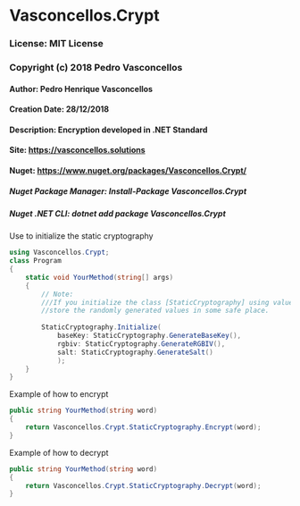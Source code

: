 # Vasconcellos.Crypt

### License: MIT License 
### Copyright (c) 2018 Pedro Vasconcellos

#### Author: Pedro Henrique Vasconcellos
#### Creation Date: 28/12/2018

#### Description: Encryption developed in .NET Standard

#### Site: https://vasconcellos.solutions

#### Nuget: https://www.nuget.org/packages/Vasconcellos.Crypt/

##### Nuget Package Manager: Install-Package Vasconcellos.Crypt
##### Nuget .NET CLI: dotnet add package Vasconcellos.Crypt


Use to initialize the static cryptography
```csharp
using Vasconcellos.Crypt;
class Program
{
    static void YourMethod(string[] args)
    {
        // Note:
        ///If you initialize the class [StaticCryptography] using values generates automatically, 
        //store the randomly generated values in some safe place.
        
        StaticCryptography.Initialize(
            baseKey: StaticCryptography.GenerateBaseKey(),
            rgbiv: StaticCryptography.GenerateRGBIV(),
            salt: StaticCryptography.GenerateSalt()
            );
    }
}
```

Example of how to encrypt
```csharp
public string YourMethod(string word)
{
    return Vasconcellos.Crypt.StaticCryptography.Encrypt(word);
}
```

Example of how to decrypt
```csharp
public string YourMethod(string word)
{
    return Vasconcellos.Crypt.StaticCryptography.Decrypt(word);
}
```